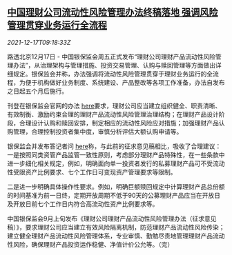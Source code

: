 <!--1639733462000-->
[中国理财公司流动性风险管理办法终稿落地 强调风险管理贯穿业务运行全流程](https://cn.reuters.com/article/china-cbirc-am-liquidity-risk-rule-1217-idCNKBS2IW0P9)
------

<div><i>2021-12-17T09:18:33Z</i></div><p>路透北京12月17日 - 中国银保监会周五正式发布“理财公司理财产品流动性风险管理办法”，从治理架构与管理措施、投资交易管理、认购与赎回管理等方面做出详细规定。银保监会并称，办法强调将流动性风险管理贯穿于理财业务运行的全流程，为便于机构做好业务制度、系统建设、产品整改等各项工作准备，办法自发布之日起五个月后施行。</p><p>刊登在银保监会官网的办法 <a href="http://www.cbirc.gov.cn/cn/view/pages/ItemDetail.html?docId=1024321&amp;itemId=928&amp;generaltype=0">here</a>要求，理财公司应当建立组织健全、职责清晰、有效制衡、激励约束合理的理财产品流动性风险管理治理结构；在理财产品设计阶段，合理设计认购和赎回安排，制定相应的流动性风险应对措施；加强理财产品认购管理，合理控制投资者集中度，审慎分析评估大额认购申请等。</p><p>银保监会并发布答记者问 <a href="http://www.cbirc.gov.cn/cn/view/pages/ItemDetail.html?docId=1024420&amp;itemId=915">here</a>称，与此前的征求意见稿相比，吸收了合理建议：一是按照同类资管产品监管一致性原则，考虑部分理财产品特殊性，在一些条款中进一步细化相关规定，例如，明确面向单一投资者发行的私募理财产品可不受流动性受限资产比例要求、七个工作日可变现资产管理要求等限制。</p><p>二是进一步明确具体操作性要求。例如，明确巨额赎回规定中计算理财产品总份额的时间基准为前一日终，定期开放周期不低于90天的公募理财产品应当在开放日及开放日前七个工作日内符合高流动性资产比例要求等。</p><p>中国银保监会9月上旬发布《理财公司理财产品流动性风险管理办法（征求意见稿）》，要求理财公司应当建立有效风险隔离机制，防范理财产品流动性风险传染；建立健全理财产品流动性风险管理体系，专业审慎、勤勉尽责地管理理财产品流动性风险，确保理财产品投资运作稳健、净值计价公允等。（完）</p>

